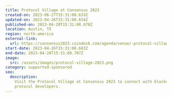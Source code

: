 ```yaml
---
title: Protocol Village at Consensus 2023
created-on: 2023-06-27T15:31:08.633Z
updated-on: 2023-04-26T15:31:08.654Z
published-on: 2023-04-28T15:31:08.670Z
location: Austin, TX
region: north-america
external-link:
  url: https://consensus2023.coindesk.com/agenda/venue/-protocol-village
start-date: 2023-04-26T15:31:08.683Z
end-date: 2023-04-28T15:31:08.707Z
image:
  src: /assets/images/protocol-village-2023.png
category: supported-sponsored
seo:
  description:
    Visit the Protocol Village at Consensus 2023 to connect with blockchain
    protocol developers.
---
```

